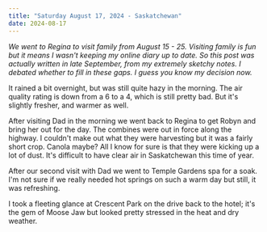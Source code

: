 ```yaml
---
title: "Saturday August 17, 2024 - Saskatchewan"
date: 2024-08-17
---
```


_We went to Regina to visit family from August 15 - 25.  Visiting family is fun but it means I wasn't keeping my online diary up to date.  So this post was actually written in late September, from my extremely sketchy notes. I debated whether to fill in these gaps.  I guess you know my decision now._

It rained a bit overnight, but was still quite hazy in the morning.  The air quality rating is down from a 6 to a 4, which is still pretty bad.  But it's slightly fresher, and warmer as well.  

After visiting Dad in the morning we went back to Regina to get Robyn and bring her out for the day.  The combines were out in force along the highway.  I couldn't make out what they were harvesting but it was a fairly short crop.  Canola maybe?  All I know for sure is that they were kicking up a lot of dust.  It's difficult to have clear air in Saskatchewan this time of year.

After our second visit with Dad we went to Temple Gardens spa for a soak.  I'm not sure if we really needed hot springs on such a warm day but still, it was refreshing.  

I took a fleeting glance at Crescent Park on the drive back to the hotel; it's the gem of Moose Jaw but looked pretty stressed in the heat and dry weather.